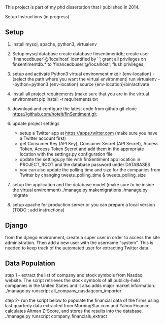 This project is part of my phd dissertation that I published in 2014.

Setup Instructions (in progress)

Setup
-----

1) install mysql, apache, python3, virtualenv

2) Setup mysql database
    create database finsentimentdb;
    create user 'financedbuser'@'localhost' identified by '<password>';
    grant all privileges on finsentimentdb.* to 'financedbuser'@'localhost';
    flush privileges;
   
3) setup and activate Python3 virtual environment
    mkdir {env-location} - (select the path where you want the virtual environment)
    run virtualenv --python=python3 {env-location}
    source {env-location}/bin/activate
    
4) install all project requirements (make sure that you are in the virtual environment
    pip install -r requirements.txt
	
5) download and configure the latest code from github 
    git clone https://github.com/hoteit/finSentiment.git
    
6) update project settings
    - setup a Twitter app at https://apps.twitter.com (make sure you have a Twitter account first)
    - get Consumer Key (API Key), Consumer Secret (API Secret), Access Token, 	Access Token Secret
    and add them in the appropriate location with the settings.py configuration file
    - update the settings.py file with finSentiment app location in PROJECT_ROOT 
    and the database password under DATABASES
    - you can also update the polling time and size for the companies from Twitter by changing
    tweets_polling_time & tweets_polling_size
       
7) setup the application and the database model (make sure to be inside the virtual environment) 
    ./manage.py makemigrations
	./manage.py migrate

8) setup apache for production server or you can prepare a local version (TODO : add instructions)


Django
------

from the django environment, create a super user in order to access the site administration.
Then add a new user with the username "system". This is needed to keep track of the automated 
user for extracting Twitter data.
	
Data Population
---------------
step 1 - extract the list of company and stock symbols from Nasdaq website. The script retrieves the stock symbols of all publicly-held companies in the United States 
and it also adds  major market information.
    ./manage.py runscript all_company_nasdaqcom_importer

step 2- run the script below to populate the financial data of the firms using last quarterly 
data extracted from MorningStar.com and Yahoo Finance, calculates Altman Z-Score,
and stores the results into the database.
    ./manage.py runscript company_financials_extract
    
   


